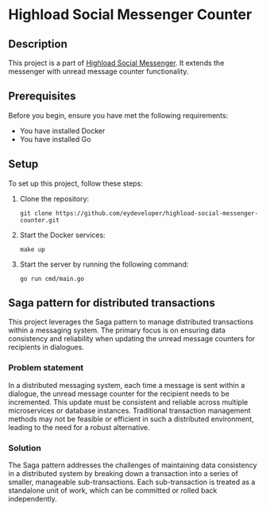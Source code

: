 # Highload Social Messenger Counter

## Description

This project is a part of [Highload Social Messenger](https://github.com/eydeveloper/highload-social-messenger). It extends the messenger
with unread message counter functionality.

## Prerequisites

Before you begin, ensure you have met the following requirements:

- You have installed Docker
- You have installed Go

## Setup

To set up this project, follow these steps:

1. Clone the repository:
    ```shell
    git clone https://github.com/eydeveloper/highload-social-messenger-counter.git
    ```

2. Start the Docker services:
    ```shell
    make up
    ```

3. Start the server by running the following command:
    ```shell
    go run cmd/main.go
    ```

## Saga pattern for distributed transactions

This project leverages the Saga pattern to manage distributed transactions within a messaging system. The primary focus is on ensuring data consistency and reliability when updating the unread message counters for recipients in dialogues.

### Problem statement

In a distributed messaging system, each time a message is sent within a dialogue, the unread message counter for the recipient needs to be incremented. This update must be consistent and reliable across multiple microservices or database instances. Traditional transaction management methods may not be feasible or efficient in such a distributed environment, leading to the need for a robust alternative.

### Solution

The Saga pattern addresses the challenges of maintaining data consistency in a distributed system by breaking down a transaction into a series of smaller, manageable sub-transactions. Each sub-transaction is treated as a standalone unit of work, which can be committed or rolled back independently.
